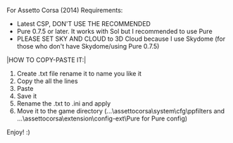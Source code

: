 For Assetto Corsa (2014) Requirements:

- Latest CSP, DON'T USE THE RECOMMENDED
- Pure 0.7.5 or later. It works with Sol but I recommended to use Pure
- PLEASE SET SKY AND CLOUD to 3D Cloud because I use Skydome (for those who don't have Skydome/using Pure 0.7.5)

|HOW TO COPY-PASTE IT:|

1. Create .txt file rename it to name you like it
2. Copy the all the lines
3. Paste
4. Save it
5. Rename the .txt to .ini and apply
6. Move it to the game directory (...\assettocorsa\system\cfg\ppfilters and ...\assettocorsa\extension\config-ext\Pure for Pure config)

Enjoy! :)
